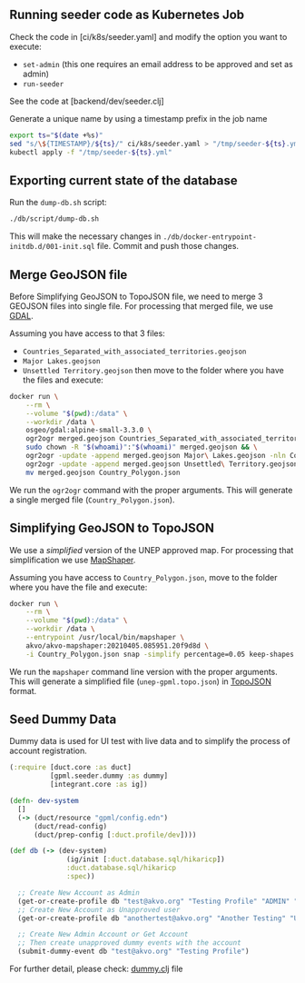 ## Running seeder code as Kubernetes Job

Check the code in [ci/k8s/seeder.yaml] and modify the option you want to execute:

* `set-admin` (this one requires an email address to be approved and set as admin)
* `run-seeder`

See the code at [backend/dev/seeder.clj]

Generate a unique name by using a timestamp prefix in the job name

```bash
export ts="$(date +%s)"
sed "s/\${TIMESTAMP}/${ts}/" ci/k8s/seeder.yaml > "/tmp/seeder-${ts}.yml";
kubectl apply -f "/tmp/seeder-${ts}.yml"
```

## Exporting current state of the database

Run the `dump-db.sh` script:

```bash
./db/script/dump-db.sh
```

This will make the necessary changes in `./db/docker-entrypoint-initdb.d/001-init.sql` file. Commit
and push those changes.


## Merge GeoJSON file

Before Simplifying GeoJSON to TopoJSON file, we need to merge 3 GEOJSON files into single file. For processing that
merged file, we use [GDAL](https://gdal.org/).

Assuming you have access to that 3 files:
* `Countries_Separated_with_associated_territories.geojson`
* `Major Lakes.geojson`
* `Unsettled Territory.geojson`
then move to the folder where you have the files and execute:

```bash
docker run \
    --rm \
    --volume "$(pwd):/data" \
    --workdir /data \
    osgeo/gdal:alpine-small-3.3.0 \
    ogr2ogr merged.geojson Countries_Separated_with_associated_territories.geojson && \
    sudo chown -R "$(whoami)":"$(whoami)" merged.geojson && \
    ogr2ogr -update -append merged.geojson Major\ Lakes.geojson -nln Countries_Separated_with_associated_territories && \
    ogr2ogr -update -append merged.geojson Unsettled\ Territory.geojson -nln Countries_Separated_with_associated_territories && \
    mv merged.geojson Country_Polygon.json
```

We run the `ogr2ogr` command with the proper arguments. This will generate a single merged file (`Country_Polygon.json`).


## Simplifying GeoJSON to TopoJSON

We use a *simplified* version of the UNEP approved map. For processing that simplification we use
[MapShaper](https://github.com/mbloch/mapshaper).

Assuming you have access to `Country_Polygon.json`, move to the folder where you have the file and execute:

```bash
docker run \
    --rm \
    --volume "$(pwd):/data" \
    --workdir /data \
    --entrypoint /usr/local/bin/mapshaper \
    akvo/akvo-mapshaper:20210405.085951.20f9d8d \
    -i Country_Polygon.json snap -simplify percentage=0.05 keep-shapes -o unep-gpml.topo.json format=topojson
```

We run the `mapshaper` command line version with the proper arguments. This will generate a
simplified file (`unep-gpml.topo.json`) in [TopoJSON](https://github.com/topojson/topojson) format.


## Seed Dummy Data

Dummy data is used for UI test with live data and to simplify the process of account registration.

```clojure
(:require [duct.core :as duct]
          [gpml.seeder.dummy :as dummy]
          [integrant.core :as ig])

(defn- dev-system
  []
  (-> (duct/resource "gpml/config.edn")
      (duct/read-config)
      (duct/prep-config [:duct.profile/dev])))

(def db (-> (dev-system)
              (ig/init [:duct.database.sql/hikaricp])
              :duct.database.sql/hikaricp
              :spec))

  ;; Create New Account as Admin
  (get-or-create-profile db "test@akvo.org" "Testing Profile" "ADMIN" "APPROVED")
  ;; Create New Account as Unapproved user
  (get-or-create-profile db "anothertest@akvo.org" "Another Testing" "USER" "SUBMITTED")

  ;; Create New Admin Account or Get Account
  ;; Then create unapproved dummy events with the account
  (submit-dummy-event db "test@akvo.org" "Testing Profile")
```
For further detail, please check: [dummy.clj](https://github.com/akvo/unep-gpml/blob/6698da2c9fbac2679ec54a5998860d67f064f578/backend/dev/src/gpml/seeder/dummy.clj) file
